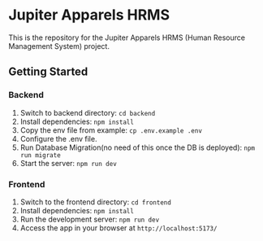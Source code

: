 # Jupiter Apparels HRMS

This is the repository for the Jupiter Apparels HRMS (Human Resource Management System) project.

## Getting Started

### Backend

1. Switch to backend directory: `cd backend`
2. Install dependencies: `npm install`
3. Copy the env file from example: `cp .env.example .env`
4. Configure the .env file.
5. Run Database Migration(no need of this once the DB is deployed): `npm run migrate`
6. Start the server: `npm run dev`

### Frontend

1. Switch to the frontend directory: `cd frontend`
2. Install dependencies: `npm install`
3. Run the development server: `npm run dev`
4. Access the app in your browser at `http://localhost:5173/` 
